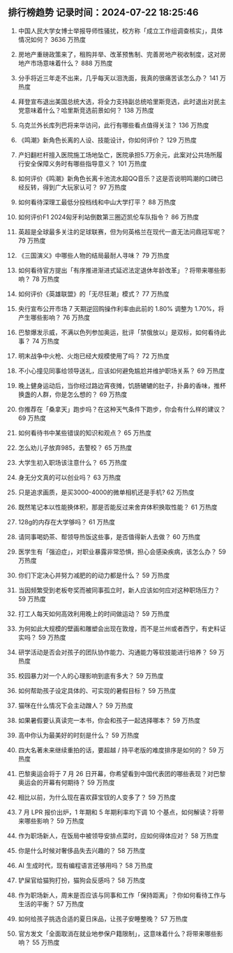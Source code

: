 
## 排行榜趋势 记录时间：2024-07-22 18:25:46
  
  1. 中国人民大学女博士举报导师性骚扰，校方称「成立工作组调查核实」，具体情况如何？ 3636 万热度
    
  2. 房地产重磅政策来了，租购并举、改革预售制、完善房地产税收制度，这对房地产市场意味着什么？ 888 万热度
    
  3. 分手将近三年走不出来，几乎每天以泪洗面，我真的很痛苦该怎么办？ 141 万热度
    
  4. 拜登宣布退出美国总统大选，将全力支持副总统哈里斯竞选，此时退出对民主党意味着什么？哈里斯竞选前景如何？ 138 万热度
    
  5. 乌克兰外长库列巴将来华访问，此行有哪些看点值得关注？ 136 万热度
    
  6. 《鸣潮》新角色长离的人设、技能设计，你如何评价？ 129 万热度
    
  7. 产妇翻栏杆擅入医院施工场地坠亡，医院承担5.7万余元，此案对公共场所履行安全保障义务时有哪些指导意义？ 101 万热度
    
  8. 如何评价《鸣潮》新角色长离卡池流水超QQ音乐？这是否说明鸣潮的口碑已经反转，得到广大玩家认可？ 97 万热度
    
  9. 如何看待深理工最低分投档线和中山大学打平？ 88 万热度
    
  10. 如何评价F1 2024匈牙利站倒数第三圈迈凯伦车队指令？ 86 万热度
    
  11. 英超是全球最多关注的足球联赛，但为何英格兰在现代一直无法问鼎冠军呢？ 79 万热度
    
  12. 《三国演义》中哪些人物的结局最耐人寻味？ 79 万热度
    
  13. 如何看待官方提出「有序推进渐进式延迟法定退休年龄改革」？将带来哪些影响？ 78 万热度
    
  14. 如何评价《英雄联盟》的「无尽狂潮」模式？ 77 万热度
    
  15. 央行宣布公开市场 7 天期逆回购操作利率由此前的 1.80% 调整为 1.70%，将产生哪些影响？ 76 万热度
    
  16. 巴黎爆发示威，不满以色列参加奥运，批评「禁俄放以」是双标，如何看待此事？ 74 万热度
    
  17. 明末战争中火枪、火炮已经大规模使用了吗？ 72 万热度
    
  18. 不小心撞见同事给领导送礼，应该如何避免尴尬并维护职场关系？ 69 万热度
    
  19. 晚上健身运动后，当你经过路边宵夜摊，饥肠辘辘的肚子，扑鼻的香味，推杯换盏的人群，你是怎么想的？ 69 万热度
    
  20. 你推荐在「桑拿天」跑步吗？在这种天气条件下跑步，你会有什么样的建议？ 69 万热度
    
  21. 如何看待书中某些错误的知识和观点？ 65 万热度
    
  22. 怎么劝儿子放弃985，去警校？ 65 万热度
    
  23. 大学生初入职场该注意什么？ 65 万热度
    
  24. 身无分文真的可以创业吗？ 63 万热度
    
  25. 只是追求画质，是买3000-4000的微单相机还是手机? 62 万热度
    
  26. 既然笔记本以性能换体积，那是否能反过来舍弃体积换取性能？ 61 万热度
    
  27. 128g的内存在大学够吗？ 61 万热度
    
  28. 请同事喝奶茶、帮领导热饭这些事，是否值得新人去做？ 60 万热度
    
  29. 医学生有「强迫症」，对职业暴露非常恐惧，担心会感染疾病，该怎么办？ 59 万热度
    
  30. 你们下定决心并努力减肥的的动力都是什么？ 59 万热度
    
  31. 当因频繁受到老板夸奖而被同事孤立时，新人应该如何应对这种职场压力？ 59 万热度
    
  32. 打工人每天如何高效利用晚上的时间做运动？ 59 万热度
    
  33. 为何如此大规模的壁画和雕塑会出现在敦煌，而不是兰州或者西宁，有史料证实吗？ 59 万热度
    
  34. 研学活动是否会对孩子的团队协作能力、沟通能力等软技能进行培养？ 59 万热度
    
  35. 校园暴力对一个人的心理影响到底有多大？ 59 万热度
    
  36. 如何帮助孩子设定具体的、可实现的暑假目标？ 59 万热度
    
  37. 猫咪在什么情况下会主动蹭人？ 59 万热度
    
  38. 如果暑假要认真读完一本书，你会和孩子一起选择哪本？ 59 万热度
    
  39. 高中你认为最美好的时刻是什么？ 59 万热度
    
  40. 四大名著未来继续重拍的话，要超越 / 持平老版的难度排序是如何的？ 59 万热度
    
  41. 巴黎奥运会将于 7 月 26 日开幕，你希望看到中国代表团的哪些表现？对巴黎奥运会的开幕有何期待？ 59 万热度
    
  42. 相比以前，为什么现在喜欢薛宝钗的人变多了？ 59 万热度
    
  43. 7 月 LPR 报价出炉，1 年期和 5 年期利率均下调 10 个基点，如何解读？将带来哪些影响？ 59 万热度
    
  44. 作为职场新人，在饭局中被领导安排点菜时，应如何得体应对？ 58 万热度
    
  45. 你是什么时候对奢侈品失去兴趣的？ 58 万热度
    
  46. AI 生成时代，现有编程语言还够用吗？ 58 万热度
    
  47. 铲屎官给猫狗打扮，猫狗会反感吗？ 58 万热度
    
  48. 作为职场新人，周末是否应该与同事和工作「保持距离」？你如何看待工作与生活的平衡？ 57 万热度
    
  49. 如何给孩子挑选合适的夏日床品，让孩子安睡整晚？ 57 万热度
    
  50. 官方发文「全面取消在就业地参保户籍限制」，这意味着什么？将带来哪些影响？ 55 万热度
    